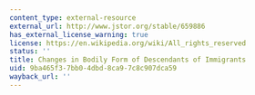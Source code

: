 ```yaml
---
content_type: external-resource
external_url: http://www.jstor.org/stable/659886
has_external_license_warning: true
license: https://en.wikipedia.org/wiki/All_rights_reserved
status: ''
title: Changes in Bodily Form of Descendants of Immigrants
uid: 9ba465f3-7bb0-4dbd-8ca9-7c8c907dca59
wayback_url: ''
---
```

